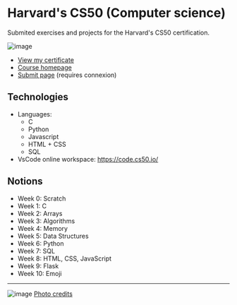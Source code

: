 # Harvard's CS50 (Computer science)
Submited exercises and projects for the Harvard's CS50 certification.

![image](https://user-images.githubusercontent.com/45925914/176991959-64ac8fa1-83b3-4e91-9442-92b85e5039ba.png)

- [View my certificate](https://courses.edx.org/certificates/3e6eecf136914e519488d4edaa72f2a8)
- [Course homepage](https://pll.harvard.edu/course/cs50-introduction-computer-science)
- [Submit page](https://submit.cs50.io/users/edouardproust) (requires connexion)

## Technologies
- Languages: 
  - C
  - Python 
  - Javascript
  - HTML + CSS
  - SQL
- VsCode online workspace: https://code.cs50.io/

## Notions
- Week 0: Scratch
- Week 1: C
- Week 2: Arrays
- Week 3: Algorithms
- Week 4: Memory
- Week 5: Data Structures
- Week 6: Python
- Week 7: SQL
- Week 8: HTML, CSS, JavaScript
- Week 9: Flask
- Week 10: Emoji

-----------

![image](https://user-images.githubusercontent.com/45925914/176991559-a1c0ece8-a4b2-4ccb-a822-f0d324848950.png)
[Photo credits](https://www.classcentral.com/report/cs50-free-certificate/)
